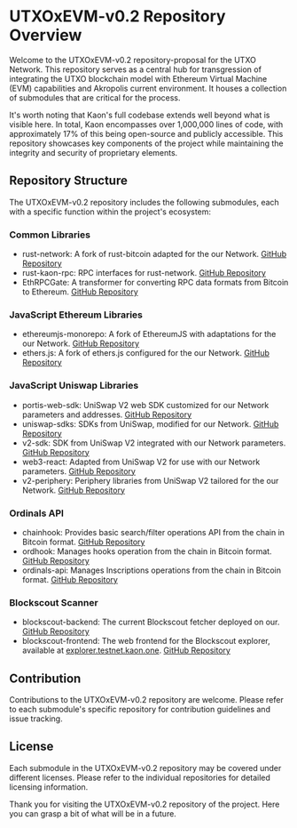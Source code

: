 # UTXOxEVM-v0.2 Repository Overview

Welcome to the UTXOxEVM-v0.2 repository-proposal for the UTXO Network. This repository serves as a central hub for transgression of integrating the UTXO blockchain model with Ethereum Virtual Machine (EVM) capabilities and Akropolis current environment. It houses a collection of submodules that are critical for the process.

It's worth noting that Kaon's full codebase extends well beyond what is visible here. In total, Kaon encompasses over 1,000,000 lines of code, with approximately 17% of this being open-source and publicly accessible. This repository showcases key components of the project while maintaining the integrity and security of proprietary elements.

## Repository Structure

The UTXOxEVM-v0.2 repository includes the following submodules, each with a specific function within the project's ecosystem:

### Common Libraries
- rust-network: A fork of rust-bitcoin adapted for the our Network. [GitHub Repository](https://github.com/akropolisio/rust-kaon)
- rust-kaon-rpc: RPC interfaces for rust-network. [GitHub Repository](https://github.com/akropolisio/rust-kaon-rpc)
- EthRPCGate: A transformer for converting RPC data formats from Bitcoin to Ethereum. [GitHub Repository](https://github.com/akropolisio/EthRPCGate)

### JavaScript Ethereum Libraries
- ethereumjs-monorepo: A fork of EthereumJS with adaptations for the our Network. [GitHub Repository](https://github.com/akropolisio/ethereumjs-monorepo)
- ethers.js: A fork of ethers.js configured for the our Network. [GitHub Repository](https://github.com/akropolisio/ethers.js)

### JavaScript Uniswap Libraries
- portis-web-sdk: UniSwap V2 web SDK customized for our Network parameters and addresses. [GitHub Repository](https://github.com/akropolisio/portis-web-sdk)
- uniswap-sdks: SDKs from UniSwap, modified for our Network. [GitHub Repository](https://github.com/akropolisio/uniswap-sdks)
- v2-sdk: SDK from UniSwap V2 integrated with our Network parameters. [GitHub Repository](https://github.com/akropolisio/v2-sdk)
- web3-react: Adapted from UniSwap V2 for use with our Network parameters. [GitHub Repository](https://github.com/akropolisio/web3-react)
- v2-periphery: Periphery libraries from UniSwap V2 tailored for the our Network. [GitHub Repository](https://github.com/akropolisio/v2-periphery)

### Ordinals API
- chainhook: Provides basic search/filter operations API from the chain in Bitcoin format. [GitHub Repository](https://github.com/akropolisio/chainhook)
- ordhook: Manages hooks operation from the chain in Bitcoin format. [GitHub Repository](https://github.com/akropolisio/ordhook)
- ordinals-api: Manages Inscriptions operations from the chain in Bitcoin format. [GitHub Repository](https://github.com/akropolisio/ordinals-api)

### Blockscout Scanner
- blockscout-backend: The current Blockscout fetcher deployed on our. [GitHub Repository](https://github.com/akropolisio/blockscout-backend)
- blockscout-frontend: The web frontend for the Blockscout explorer, available at [explorer.testnet.kaon.one](https://explorer.testnet.kaon.one). [GitHub Repository](https://github.com/akropolisio/blockscout-frontend)

## Contribution

Contributions to the UTXOxEVM-v0.2 repository are welcome. Please refer to each submodule's specific repository for contribution guidelines and issue tracking.

## License

Each submodule in the UTXOxEVM-v0.2 repository may be covered under different licenses. Please refer to the individual repositories for detailed licensing information.

Thank you for visiting the UTXOxEVM-v0.2 repository of the project. Here you can grasp a bit of what will be in a future.
